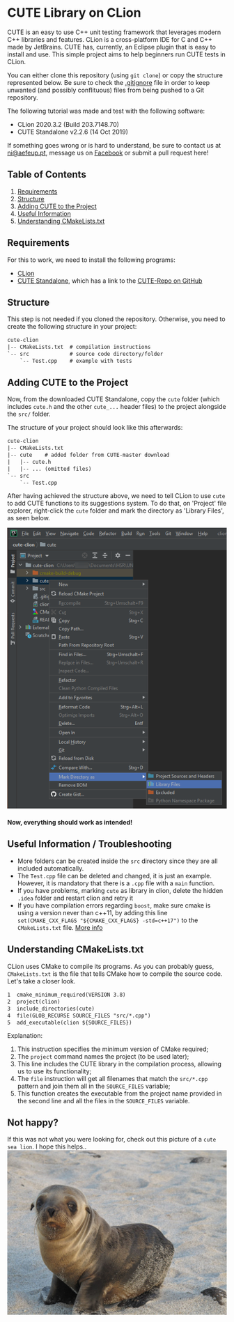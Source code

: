 # CUTE Library on CLion
CUTE is an easy to use C++ unit testing framework that leverages modern C++ libraries and features. 
CLion is a cross-platform IDE for C and C++ made by JetBrains.
CUTE has, currently, an Eclipse plugin that is easy to install and use. 
This simple project aims to help beginners run CUTE tests in CLion.


You can either clone this repository (using `git clone`) or copy the structure represented below.
Be sure to check the [.gitignore](.gitignore) file in order to keep unwanted (and possibly conflituous) files from being pushed to a Git repository.


The following tutorial was made and test with the following software:
* CLion 2020.3.2 (Build 203.7148.70)
* CUTE Standalone v2.2.6 (14 Oct 2019)

If something goes wrong or is hard to understand, be sure to contact us at [ni@aefeup.pt](mailto:ni@aefeup.pt), message us on [Facebook](www.facebook.com/niaefeup) or submit a pull request here!

## Table of Contents
1. [Requirements](#requirements)
2. [Structure](#structure)
3. [Adding CUTE to the Project](#adding-cute-to-the-project)
3. [Useful Information](#useful-information)
4. [Understanding CMakeLists.txt](#understanding-cmakeliststxt)

## Requirements

For this to work, we need to install the following programs:
* [CLion](https://www.jetbrains.com/clion/)
* [CUTE Standalone](https://cute-test.com/installation/), which has a link to the [CUTE-Repo on GitHub](https://github.com/PeterSommerlad/CUTE)


## Structure

This step is not needed if you cloned the repository. Otherwise, you need to create the following structure in your project:

```
cute-clion          
|-- CMakeLists.txt  # compilation instructions
`-- src             # source code directory/folder
    `-- Test.cpp    # example with tests
```


## Adding CUTE to the Project

Now, from the downloaded CUTE Standalone, copy the `cute` folder (which includes `cute.h` and the other `cute_...` header files) to the project alongside the `src/` folder.

The structure of your project should look like this afterwards:

```
cute-clion
|-- CMakeLists.txt
|-- cute    # added folder from CUTE-master download
|   |-- cute.h 
|   |-- ... (omitted files)
`-- src
    `-- Test.cpp 
```

After having achieved the structure above, we need to tell CLion to use `cute` to add CUTE functions to its suggestions system.
To do that, on 'Project' file explorer, right-click the `cute` folder and mark the directory as 'Library Files', as seen below.

![Mark Directory as Library Files](clion_add_cute_lib.png)


#### Now, everything should work as intended!



## Useful Information / Troubleshooting

* More folders can be created inside the `src` directory since they are all included automatically.
* The `Test.cpp` file can be deleted and changed, it is just an example. However, it is mandatory that there is a `.cpp` file with a `main` function.
* If you have problems, marking `cute` as library in clion, delete the hidden `.idea` folder and restart clion and retry it
* If you have compilation errors regarding `boost`, make sure cmake is using a version never than c++11, by adding this line `set(CMAKE_CXX_FLAGS "${CMAKE_CXX_FLAGS} -std=c++17")` to the `CMakeLists.txt` file. [More info](https://intellij-support.jetbrains.com/hc/en-us/community/posts/206542459-How-to-enforce-a-specific-C-standard)


## Understanding CMakeLists.txt

CLion uses CMake to compile its programs. As you can probably guess, `CMakeLists.txt` is the file that tells CMake how to compile the source code.
Let's take a closer look.

```
1  cmake_minimum_required(VERSION 3.8)      
2  project(clion)                          
3  include_directories(cute)          
4  file(GLOB_RECURSE SOURCE_FILES "src/*.cpp")
5  add_executable(clion ${SOURCE_FILES})     
```

Explanation:
1. This instruction specifies the minimum version of CMake required;
2. The `project` command names the project (to be used later);
3. This line includes the CUTE library in the compilation process, allowing us to use its functionality;
4. The `file` instruction will get all filenames that match the `src/*.cpp` pattern and join them all in the `SOURCE_FILES` variable;
5. This function creates the executable from the project name provided in the second line and all the files in the `SOURCE_FILES` variable.

## Not happy?
If this was not what you were looking for, check out this picture of a `cute sea lion`. I hope this helps..
![cute sea lion](cute_sea_lion.jpg)
